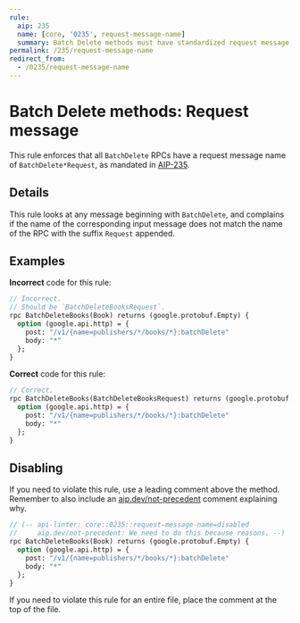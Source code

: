```yaml
---
rule:
  aip: 235
  name: [core, '0235', request-message-name]
  summary: Batch Delete methods must have standardized request message names.
permalink: /235/request-message-name
redirect_from:
  - /0235/request-message-name
---
```


# Batch Delete methods: Request message

This rule enforces that all `BatchDelete` RPCs have a request message name of
`BatchDelete*Request`, as mandated in [AIP-235][].

## Details

This rule looks at any message beginning with `BatchDelete`, and complains
if the name of the corresponding input message does not match the name of the
RPC with the suffix `Request` appended.

## Examples

**Incorrect** code for this rule:

```proto
// Incorrect.
// Should be `BatchDeleteBooksRequest`.
rpc BatchDeleteBooks(Book) returns (google.protobuf.Empty) {
  option (google.api.http) = {
    post: "/v1/{name=publishers/*/books/*}:batchDelete"
    body: "*"
  };
}
```

**Correct** code for this rule:

```proto
// Correct.
rpc BatchDeleteBooks(BatchDeleteBooksRequest) returns (google.protobuf.Empty) {
  option (google.api.http) = {
    post: "/v1/{name=publishers/*/books/*}:batchDelete"
    body: "*"
  };
}
```

## Disabling

If you need to violate this rule, use a leading comment above the method.
Remember to also include an [aip.dev/not-precedent][] comment explaining why.

```proto
// (-- api-linter: core::0235::request-message-name=disabled
//     aip.dev/not-precedent: We need to do this because reasons. --)
rpc BatchDeleteBooks(Book) returns (google.protobuf.Empty) {
  option (google.api.http) = {
    post: "/v1/{name=publishers/*/books/*}:batchDelete"
    body: "*"
  };
}
```

If you need to violate this rule for an entire file, place the comment at the
top of the file.

[aip-235]: https://aip.dev/235
[aip.dev/not-precedent]: https://aip.dev/not-precedent
